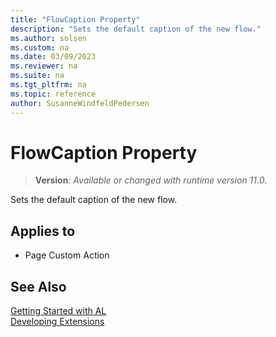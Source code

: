 ```yaml
---
title: "FlowCaption Property"
description: "Sets the default caption of the new flow."
ms.author: solsen
ms.custom: na
ms.date: 03/09/2023
ms.reviewer: na
ms.suite: na
ms.tgt_pltfrm: na
ms.topic: reference
author: SusanneWindfeldPedersen
---
```

[//]: # (START>DO_NOT_EDIT)
[//]: # (IMPORTANT:Do not edit any of the content between here and the END>DO_NOT_EDIT.)
[//]: # (Any modifications should be made in the .xml files in the ModernDev repo.)
# FlowCaption Property
> **Version**: _Available or changed with runtime version 11.0._

Sets the default caption of the new flow.

## Applies to
-   Page Custom Action

[//]: # (IMPORTANT: END>DO_NOT_EDIT)
## See Also  
[Getting Started with AL](../devenv-get-started.md)  
[Developing Extensions](../devenv-dev-overview.md)  